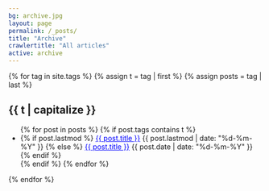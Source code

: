 ```yaml
---
bg: archive.jpg
layout: page
permalink: /_posts/
title: "Archive"
crawlertitle: "All articles"
active: archive
---
```


{% for tag in site.tags %}
  {% assign t = tag | first %}
  {% assign posts = tag | last %}

<h2 class="category-key" id="{{ t | downcase }}">{{ t | capitalize }}</h2>

<ul class="year">
  {% for post in posts %}
    {% if post.tags contains t %}
      <li>
        {% if post.lastmod %}
          <a href="{{ post.url }}" style="color:blue">{{ post.title }}</a>
          <span class="date">{{ post.lastmod | date: "%d-%m-%Y"  }}</span>
        {% else %}
          <a href="{{ post.url }}" style="color:blue">{{ post.title }}</a>
          <span class="date">{{ post.date | date: "%d-%m-%Y"  }}</span>
        {% endif %}
      </li>
    {% endif %}
  {% endfor %}
</ul>


{% endfor %}
